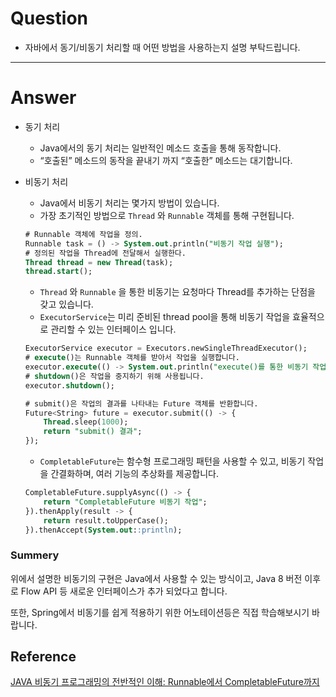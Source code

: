 # Question

- 자바에서 동기/비동기 처리할 때 어떤 방법을 사용하는지 설명 부탁드립니다.

---

# Answer

- 동기 처리
    - Java에서의 동기 처리는 일반적인 메소드 호출을 통해 동작합니다.
    - “호출된” 메소드의 동작을 끝내기 까지 “호출한” 메소드는 대기합니다.
- 비동기 처리
    - Java에서 비동기 처리는 몇가지 방법이 있습니다.
    - 가장 초기적인 방법으로 `Thread` 와 `Runnable` 객체를 통해 구현됩니다.
    
    ```sql
    # Runnable 객체에 작업을 정의.
    Runnable task = () -> System.out.println("비동기 작업 실행");
    # 정의된 작업을 Thread에 전달해서 실행한다. 
    Thread thread = new Thread(task);
    thread.start();
    ```
    
    - `Thread` 와 `Runnable` 을 통한 비동기는 요청마다 Thread를 추가하는 단점을 갖고 있습니다.
    - `ExecutorService`는 미리 준비된 thread pool을 통해 비동기 작업을 효율적으로 관리할 수 있는 인터페이스 입니다.
    
    ```sql
    ExecutorService executor = Executors.newSingleThreadExecutor();
    # execute()는 Runnable 객체를 받아서 작업을 실행합니다. 
    executor.execute(() -> System.out.println("execute()를 통한 비동기 작업"));
    # shutdown()은 작업을 중지하기 위해 사용됩니다.
    executor.shutdown();
    
    # submit()은 작업의 결과를 나타내는 Future 객체를 반환합니다. 
    Future<String> future = executor.submit(() -> {
        Thread.sleep(1000);
        return "submit() 결과";
    });
    ```
    
    - `CompletableFuture`는 함수형 프로그래밍 패턴을 사용할 수 있고, 비동기 작업을 간결화하며, 여러 기능의 추상화를 제공합니다.
    
    ```sql
    CompletableFuture.supplyAsync(() -> {
        return "CompletableFuture 비동기 작업";
    }).thenApply(result -> {
        return result.toUpperCase();
    }).thenAccept(System.out::println);
    
    ```
    

### Summery

위에서 설명한 비동기의 구현은 Java에서 사용할 수 있는 방식이고, Java 8 버전 이후로 Flow API 등 새로운 인터페이스가 추가 되었다고 합니다. 

또한, Spring에서 비동기를 쉽게 적용하기 위한 어노테이션등은 직접 학습해보시기 바랍니다. 

## Reference

> 
> 

[JAVA 비동기 프로그래밍의 전반적인 이해: Runnable에서 CompletableFuture까지](https://w55ng.com/entry/Java-%EB%B9%84%EB%8F%99%EA%B8%B0-%EA%B8%B0%EC%B4%88-Callback-Future)
